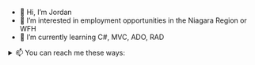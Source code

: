 - 👋 Hi, I’m Jordan
- 👀 I’m interested in employment opportunities in the Niagara Region or WFH
- 🌱 I’m currently learning C#, MVC, ADO, RAD
<details>
<summary> 📫 You can reach me these ways: </summary> 
<br/>
<a href="https://www.linkedin.com/in/jordan-hunt-24094524/">
- <img align="left" alt="Jordan's Linkdein" width="22px" src="https://cdn3.iconfinder.com/data/icons/inficons/512/linkedin.png" />
</a>
<a href="https://twitter.com/probablyjordan4">
  <img align="left" alt="Jordan's Twitter" width="22px" src="https://cdn2.iconfinder.com/data/icons/metro-uinvert-dock/256/Twitter_NEW.png" />
</a>
</details>

<!---
johunt89/johunt89 is a ✨ special ✨ repository because its `README.md` (this file) appears on your GitHub profile.
You can click the Preview link to take a look at your changes.
--->
